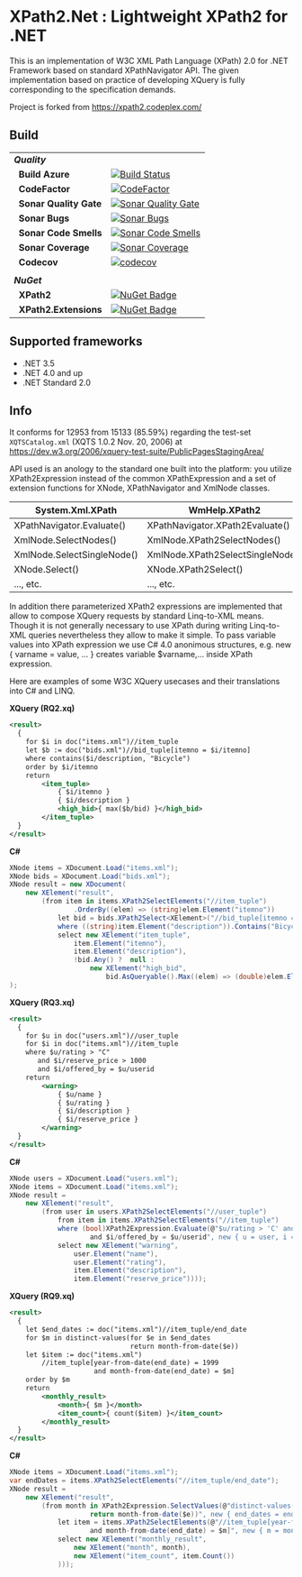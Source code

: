 # XPath2.Net : Lightweight XPath2 for .NET

This is an implementation of W3C XML Path Language (XPath) 2.0 for .NET Framework based on standard XPathNavigator API.
The given implementation based on practice of developing XQuery is fully corresponding to the specification demands.

Project is forked from https://xpath2.codeplex.com/

## Build
| | |
| --- | --- |
| ***Quality*** | &nbsp; |
| &nbsp;&nbsp;**Build Azure** | [![Build Status](https://stef.visualstudio.com/XPath2.Net/_apis/build/status/XPath2.Net)](https://stef.visualstudio.com/XPath2.Net/_build/latest?definitionId=14) |
| &nbsp;&nbsp;**CodeFactor** | [![CodeFactor](https://www.codefactor.io/repository/github/stefh/XPath2.Net/badge)](https://www.codefactor.io/repository/github/stefh/XPath2.Net)
| &nbsp;&nbsp;**Sonar Quality Gate** | [![Sonar Quality Gate](https://sonarcloud.io/api/project_badges/measure?project=StefH_XPath2.Net&metric=alert_status)](https://sonarcloud.io/project/issues?id=StefH_XPath2.Net) |
| &nbsp;&nbsp;**Sonar Bugs** | [![Sonar Bugs](https://sonarcloud.io/api/project_badges/measure?project=StefH_XPath2.Net&metric=bugs)](https://sonarcloud.io/project/issues?id=StefH_XPath2.Net&resolved=false&types=BUG) |
| &nbsp;&nbsp;**Sonar Code Smells** | [![Sonar Code Smells](https://sonarcloud.io/api/project_badges/measure?project=StefH_XPath2.Net&metric=code_smells)](https://sonarcloud.io/project/issues?id=StefH_XPath2.Net&resolved=false&types=CODE_SMELL) |
| &nbsp;&nbsp;**Sonar Coverage** | [![Sonar Coverage](https://sonarcloud.io/api/project_badges/measure?project=StefH_XPath2.Net&metric=coverage)](https://sonarcloud.io/component_measures?id=StefH_XPath2.Net&metric=coverage) |
| &nbsp;&nbsp;**Codecov** | [![codecov](https://codecov.io/gh/StefH/XPath2.Net/branch/master/graph/badge.svg)](https://codecov.io/gh/StefH/XPath2.Net) |
| |
| ***NuGet*** | &nbsp; |
| &nbsp;&nbsp;**XPath2** | [![NuGet Badge](https://buildstats.info/nuget/XPath2)](https://www.nuget.org/packages/XPath2) |
| &nbsp;&nbsp;**XPath2.Extensions** | [![NuGet Badge](https://buildstats.info/nuget/XPath2.Extensions)](https://www.nuget.org/packages/XPath2.Extensions) |

## Supported frameworks
- .NET 3.5
- .NET 4.0 and up
- .NET Standard 2.0


## Info

It conforms for 12953 from 15133 (85.59%) regarding the test-set `XQTSCatalog.xml` (XQTS 1.0.2 Nov. 20, 2006) at https://dev.w3.org/2006/xquery-test-suite/PublicPagesStagingArea/

API used is an anology to the standard one built into the platform: you utilize XPath2Expression instead of the common XPathExpression and a set of extension functions for XNode, XPathNavigator and XmlNode classes.

| System.Xml.XPath 	          | WmHelp.XPath2
| ----------------------------|------------------------------
| XPathNavigator.Evaluate()   | XPathNavigator.XPath2Evaluate()
| XmlNode.SelectNodes() 	  | XmlNode.XPath2SelectNodes()
| XmlNode.SelectSingleNode()  | XmlNode.XPath2SelectSingleNode()
| XNode.Select<T>() 	      | XNode.XPath2Select<T>()
| ..., etc.                   | ..., etc.


In addition there parameterized XPath2 expressions are implemented that allow to compose XQuery requests by standard Linq-to-XML means.
Though it is not generally necessary to use XPath during writing Linq-to-XML queries nevertheless they allow to make it simple.
To pass variable values into XPath expression we use C# 4.0 anonimous structures, e.g. new { varname = value, ... } creates variable $varname,... inside XPath expression.

Here are examples of some W3C XQuery usecases and their translations into C# and LINQ.

**XQuery (RQ2.xq)**
```xml
<result>
  {
    for $i in doc("items.xml")//item_tuple
    let $b := doc("bids.xml")//bid_tuple[itemno = $i/itemno]
    where contains($i/description, "Bicycle")
    order by $i/itemno
    return
        <item_tuple>
            { $i/itemno }
            { $i/description }
            <high_bid>{ max($b/bid) }</high_bid>
        </item_tuple>
  }
</result> 
```

**C#**
```c#
XNode items = XDocument.Load("items.xml");
XNode bids = XDocument.Load("bids.xml");
XNode result = new XDocument(
    new XElement("result",
        (from item in items.XPath2SelectElements("//item_tuple")
                .OrderBy((elem) => (string)elem.Element("itemno"))                       
            let bid = bids.XPath2Select<XElement>("//bid_tuple[itemno = $i/itemno]", new { i = item })
            where ((string)item.Element("description")).Contains("Bicycle")
            select new XElement("item_tuple", 
                item.Element("itemno"),
                item.Element("description"),
                !bid.Any() ?  null :
                    new XElement("high_bid", 
                        bid.AsQueryable().Max((elem) => (double)elem.Element("bid"))))))
);
```

**XQuery (RQ3.xq)**
```xml
<result>
  {
    for $u in doc("users.xml")//user_tuple
    for $i in doc("items.xml")//item_tuple
    where $u/rating > "C" 
       and $i/reserve_price > 1000 
       and $i/offered_by = $u/userid
    return
        <warning>
            { $u/name }
            { $u/rating }
            { $i/description }
            { $i/reserve_price }
        </warning>
  }
</result>
```

**C#**
```c#
XNode users = XDocument.Load("users.xml");
XNode items = XDocument.Load("items.xml");
XNode result = 
    new XElement("result",
        (from user in users.XPath2SelectElements("//user_tuple")
            from item in items.XPath2SelectElements("//item_tuple")
            where (bool)XPath2Expression.Evaluate(@"$u/rating > 'C' and $i/reserve_price > 1000 
                    and $i/offered_by = $u/userid", new { u = user, i = item })
            select new XElement("warning",
                user.Element("name"),
                user.Element("rating"),
                item.Element("description"),
                item.Element("reserve_price"))));

```

**XQuery (RQ9.xq)**
```xml
<result>
  {
    let $end_dates := doc("items.xml")//item_tuple/end_date
    for $m in distinct-values(for $e in $end_dates 
                              return month-from-date($e))
    let $item := doc("items.xml")
        //item_tuple[year-from-date(end_date) = 1999 
                     and month-from-date(end_date) = $m]
    order by $m
    return
        <monthly_result>
            <month>{ $m }</month>
            <item_count>{ count($item) }</item_count>
        </monthly_result>
  }
</result>
```

**C#**
```c#
XNode items = XDocument.Load("items.xml");
var endDates = items.XPath2SelectElements("//item_tuple/end_date");
XNode result = 
    new XElement("result",
        (from month in XPath2Expression.SelectValues(@"distinct-values(for $e in $end_dates 
                    return month-from-date($e))", new { end_dates = endDates }).OrderBy((arg) => arg)
            let item = items.XPath2SelectElements(@"//item_tuple[year-from-date(end_date) = 1999 
                    and month-from-date(end_date) = $m]", new { m = month })
            select new XElement("monthly_result",
                new XElement("month", month),
                new XElement("item_count", item.Count())
            )));
```